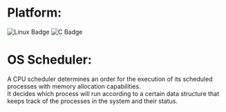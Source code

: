 # Platform:  
![Linux Badge](https://img.shields.io/badge/Linux-OS-green) ![C  Badge](https://img.shields.io/C/v/:packageName)



# OS Scheduler:  
A CPU scheduler determines an order for the execution of its scheduled processes with memory allocation capabilities.  
It decides which process will run according to a certain data structure that keeps track of the processes in the system and their status.  

